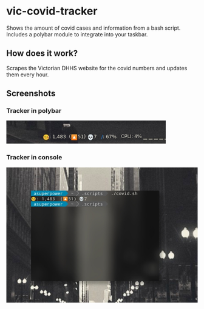 # vic-covid-tracker
Shows the amount of covid cases and information from a bash script. Includes a polybar module to integrate into your taskbar.

## How does it work?
Scrapes the Victorian DHHS website for the covid numbers and updates them every hour.

## Screenshots
### Tracker in polybar
![Victorian Covid tracker in Polybar](/screenshots/polybar.jpg)
### Tracker in console
![Victorian Covid tracker in terminal window](/screenshots/console.jpg)
